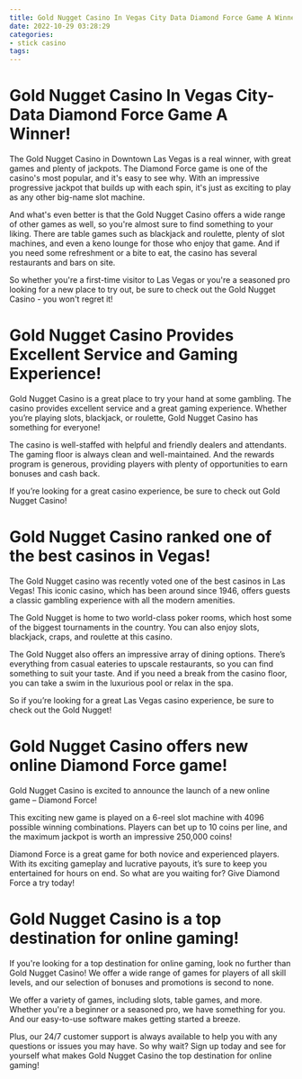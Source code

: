```yaml
---
title: Gold Nugget Casino In Vegas City Data Diamond Force Game A Winner!
date: 2022-10-29 03:28:29
categories:
- stick casino
tags:
---
```



#  Gold Nugget Casino In Vegas City-Data Diamond Force Game A Winner!

The Gold Nugget Casino in Downtown Las Vegas is a real winner, with great games and plenty of jackpots. The Diamond Force game is one of the casino's most popular, and it's easy to see why. With an impressive progressive jackpot that builds up with each spin, it's just as exciting to play as any other big-name slot machine.

And what's even better is that the Gold Nugget Casino offers a wide range of other games as well, so you're almost sure to find something to your liking. There are table games such as blackjack and roulette, plenty of slot machines, and even a keno lounge for those who enjoy that game. And if you need some refreshment or a bite to eat, the casino has several restaurants and bars on site.

So whether you're a first-time visitor to Las Vegas or you're a seasoned pro looking for a new place to try out, be sure to check out the Gold Nugget Casino - you won't regret it!

#  Gold Nugget Casino Provides Excellent Service and Gaming Experience!

Gold Nugget Casino is a great place to try your hand at some gambling. The casino provides excellent service and a great gaming experience. Whether you’re playing slots, blackjack, or roulette, Gold Nugget Casino has something for everyone!

The casino is well-staffed with helpful and friendly dealers and attendants. The gaming floor is always clean and well-maintained. And the rewards program is generous, providing players with plenty of opportunities to earn bonuses and cash back.

If you’re looking for a great casino experience, be sure to check out Gold Nugget Casino!

#  Gold Nugget Casino ranked one of the best casinos in Vegas!

The Gold Nugget casino was recently voted one of the best casinos in Las Vegas! This iconic casino, which has been around since 1946, offers guests a classic gambling experience with all the modern amenities.

The Gold Nugget is home to two world-class poker rooms, which host some of the biggest tournaments in the country. You can also enjoy slots, blackjack, craps, and roulette at this casino.

The Gold Nugget also offers an impressive array of dining options. There’s everything from casual eateries to upscale restaurants, so you can find something to suit your taste. And if you need a break from the casino floor, you can take a swim in the luxurious pool or relax in the spa.

So if you’re looking for a great Las Vegas casino experience, be sure to check out the Gold Nugget!

#  Gold Nugget Casino offers new online Diamond Force game!

Gold Nugget Casino is excited to announce the launch of a new online game – Diamond Force!

This exciting new game is played on a 6-reel slot machine with 4096 possible winning combinations. Players can bet up to 10 coins per line, and the maximum jackpot is worth an impressive 250,000 coins!

Diamond Force is a great game for both novice and experienced players. With its exciting gameplay and lucrative payouts, it’s sure to keep you entertained for hours on end. So what are you waiting for? Give Diamond Force a try today!

#  Gold Nugget Casino is a top destination for online gaming!

If you're looking for a top destination for online gaming, look no further than Gold Nugget Casino! We offer a wide range of games for players of all skill levels, and our selection of bonuses and promotions is second to none.

We offer a variety of games, including slots, table games, and more. Whether you're a beginner or a seasoned pro, we have something for you. And our easy-to-use software makes getting started a breeze.

Plus, our 24/7 customer support is always available to help you with any questions or issues you may have. So why wait? Sign up today and see for yourself what makes Gold Nugget Casino the top destination for online gaming!